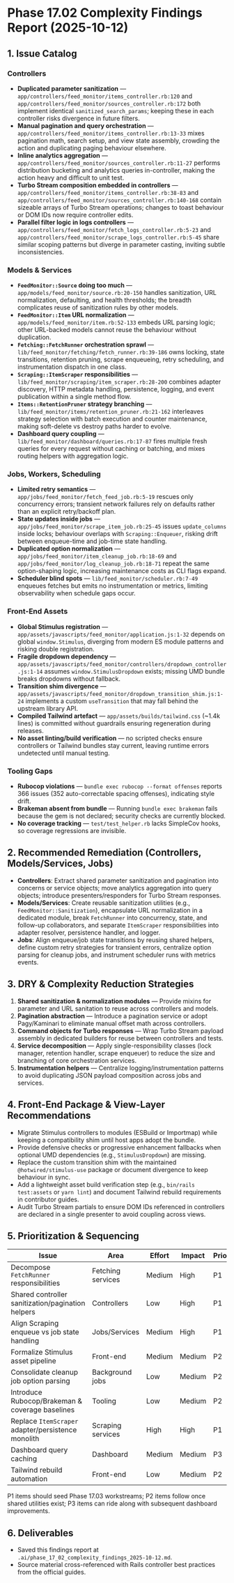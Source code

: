 # Phase 17.02 Complexity Findings Report (2025-10-12)

## 1. Issue Catalog

### Controllers
- **Duplicated parameter sanitization** — `app/controllers/feed_monitor/items_controller.rb:120` and `app/controllers/feed_monitor/sources_controller.rb:172` both implement identical `sanitized_search_params`; keeping these in each controller risks divergence in future filters.
- **Manual pagination and query orchestration** — `app/controllers/feed_monitor/items_controller.rb:13-33` mixes pagination math, search setup, and view state assembly, crowding the action and duplicating paging behaviour elsewhere.
- **Inline analytics aggregation** — `app/controllers/feed_monitor/sources_controller.rb:11-27` performs distribution bucketing and analytics queries in-controller, making the action heavy and difficult to unit test.
- **Turbo Stream composition embedded in controllers** — `app/controllers/feed_monitor/items_controller.rb:38-83` and `app/controllers/feed_monitor/sources_controller.rb:140-168` contain sizeable arrays of Turbo Stream operations; changes to toast behaviour or DOM IDs now require controller edits.
- **Parallel filter logic in logs controllers** — `app/controllers/feed_monitor/fetch_logs_controller.rb:5-23` and `app/controllers/feed_monitor/scrape_logs_controller.rb:5-45` share similar scoping patterns but diverge in parameter casting, inviting subtle inconsistencies.

### Models & Services
- **`FeedMonitor::Source` doing too much** — `app/models/feed_monitor/source.rb:20-150` handles sanitization, URL normalization, defaulting, and health thresholds; the breadth complicates reuse of sanitization rules by other models.
- **`FeedMonitor::Item` URL normalization** — `app/models/feed_monitor/item.rb:52-133` embeds URL parsing logic; other URL-backed models cannot reuse the behaviour without duplication.
- **`Fetching::FetchRunner` orchestration sprawl** — `lib/feed_monitor/fetching/fetch_runner.rb:39-186` owns locking, state transitions, retention pruning, scrape enqueueing, retry scheduling, and instrumentation dispatch in one class.
- **`Scraping::ItemScraper` responsibilities** — `lib/feed_monitor/scraping/item_scraper.rb:28-200` combines adapter discovery, HTTP metadata handling, persistence, logging, and event publication within a single method flow.
- **`Items::RetentionPruner` strategy branching** — `lib/feed_monitor/items/retention_pruner.rb:21-162` interleaves strategy selection with batch execution and counter maintenance, making soft-delete vs destroy paths harder to evolve.
- **Dashboard query coupling** — `lib/feed_monitor/dashboard/queries.rb:17-87` fires multiple fresh queries for every request without caching or batching, and mixes routing helpers with aggregation logic.

### Jobs, Workers, Scheduling
- **Limited retry semantics** — `app/jobs/feed_monitor/fetch_feed_job.rb:5-19` rescues only concurrency errors; transient network failures rely on defaults rather than an explicit retry/backoff plan.
- **State updates inside jobs** — `app/jobs/feed_monitor/scrape_item_job.rb:25-45` issues `update_columns` inside locks; behaviour overlaps with `Scraping::Enqueuer`, risking drift between enqueue-time and job-time state handling.
- **Duplicated option normalization** — `app/jobs/feed_monitor/item_cleanup_job.rb:18-69` and `app/jobs/feed_monitor/log_cleanup_job.rb:18-71` repeat the same option-shaping logic, increasing maintenance costs as CLI flags expand.
- **Scheduler blind spots** — `lib/feed_monitor/scheduler.rb:7-49` enqueues fetches but emits no instrumentation or metrics, limiting observability when schedule gaps occur.

### Front-End Assets
- **Global Stimulus registration** — `app/assets/javascripts/feed_monitor/application.js:1-32` depends on global `window.Stimulus`, diverging from modern ES module patterns and risking double registration.
- **Fragile dropdown dependency** — `app/assets/javascripts/feed_monitor/controllers/dropdown_controller.js:1-14` assumes `window.StimulusDropdown` exists; missing UMD bundle breaks dropdowns without fallback.
- **Transition shim divergence** — `app/assets/javascripts/feed_monitor/dropdown_transition_shim.js:1-24` implements a custom `useTransition` that may fall behind the upstream library API.
- **Compiled Tailwind artefact** — `app/assets/builds/tailwind.css` (~1.4k lines) is committed without guardrails ensuring regeneration during releases.
- **No asset linting/build verification** — no scripted checks ensure controllers or Tailwind bundles stay current, leaving runtime errors undetected until manual testing.

### Tooling Gaps
- **Rubocop violations** — `bundle exec rubocop --format offenses` reports 366 issues (352 auto-correctable spacing offenses), indicating style drift.
- **Brakeman absent from bundle** — Running `bundle exec brakeman` fails because the gem is not declared; security checks are currently blocked.
- **No coverage tracking** — `test/test_helper.rb` lacks SimpleCov hooks, so coverage regressions are invisible.

## 2. Recommended Remediation (Controllers, Models/Services, Jobs)
- **Controllers**: Extract shared parameter sanitization and pagination into concerns or service objects; move analytics aggregation into query objects; introduce presenters/responders for Turbo Stream responses.
- **Models/Services**: Create reusable sanitization utilities (e.g., `FeedMonitor::Sanitization`), encapsulate URL normalization in a dedicated module, break `FetchRunner` into concurrency, state, and follow-up collaborators, and separate `ItemScraper` responsibilities into adapter resolver, persistence handler, and logger.
- **Jobs**: Align enqueue/job state transitions by reusing shared helpers, define custom retry strategies for transient errors, centralize option parsing for cleanup jobs, and instrument scheduler runs with metrics events.

## 3. DRY & Complexity Reduction Strategies
1. **Shared sanitization & normalization modules** — Provide mixins for parameter and URL sanitation to reuse across controllers and models.
2. **Pagination abstraction** — Introduce a pagination service or adopt Pagy/Kaminari to eliminate manual offset math across controllers.
3. **Command objects for Turbo responses** — Wrap Turbo Stream payload assembly in dedicated builders for reuse between controllers and tests.
4. **Service decomposition** — Apply single-responsibility classes (lock manager, retention handler, scrape enqueuer) to reduce the size and branching of core orchestration services.
5. **Instrumentation helpers** — Centralize logging/instrumentation patterns to avoid duplicating JSON payload composition across jobs and services.

## 4. Front-End Package & View-Layer Recommendations
- Migrate Stimulus controllers to modules (ESBuild or Importmap) while keeping a compatibility shim until host apps adopt the bundle.
- Provide defensive checks or progressive enhancement fallbacks when optional UMD dependencies (e.g., `StimulusDropdown`) are missing.
- Replace the custom transition shim with the maintained `@hotwired/stimulus-use` package or document divergence to keep behaviour in sync.
- Add a lightweight asset build verification step (e.g., `bin/rails test:assets` or `yarn lint`) and document Tailwind rebuild requirements in contributor guides.
- Audit Turbo Stream partials to ensure DOM IDs referenced in controllers are declared in a single presenter to avoid coupling across views.

## 5. Prioritization & Sequencing
| Issue | Area | Effort | Impact | Priority |
| --- | --- | --- | --- | --- |
| Decompose `FetchRunner` responsibilities | Fetching services | Medium | High | P1 |
| Shared controller sanitization/pagination helpers | Controllers | Low | High | P1 |
| Align Scraping enqueue vs job state handling | Jobs/Services | Medium | High | P1 |
| Formalize Stimulus asset pipeline | Front-end | Medium | Medium | P2 |
| Consolidate cleanup job option parsing | Background jobs | Low | Medium | P2 |
| Introduce Rubocop/Brakeman & coverage baselines | Tooling | Low | Medium | P2 |
| Replace `ItemScraper` adapter/persistence monolith | Scraping services | High | High | P1 |
| Dashboard query caching | Dashboard | Medium | Medium | P3 |
| Tailwind rebuild automation | Front-end | Low | Medium | P2 |

P1 items should seed Phase 17.03 workstreams; P2 items follow once shared utilities exist; P3 items can ride along with subsequent dashboard improvements.

## 6. Deliverables
- Saved this findings report at `.ai/phase_17_02_complexity_findings_2025-10-12.md`.
- Source material cross-referenced with Rails controller best practices from the official guides.
